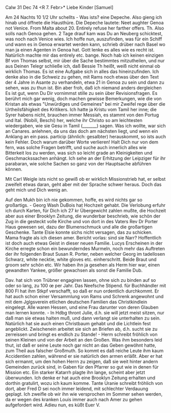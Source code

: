  Calw 31 Dec 74
 <R 7. Febr>*
Liebe Kinder [Samuel]

Am 24 Nachts 10 1/2 Uhr schellts - Was ists? eine Depeche. Also gieng ich hinab und öffnete die Hausthüre. Die Depeche lautete: Neet aughter Genoa not Venice. From Malta about 20. Entirely refuse her farther offers. Th. Also solls nach Genoa gehen. 2 Tage drauf kam was Du an Neuberg schicktest, was noch nach Venice wies. Ich hoffe nun, auszufinden, was für ein Schiff und wann es in Genoa erwartet werden kann, schrieb drüber nach Basel wo man ja einen Agenten in Genoa hat. Gott lenke es alles wie es recht ist. Natürlich machte mir das entirely etc. bange. Noch hab ich keinen einzigen Bf von Thomas selbst, mir über die Sache bestimmtes mitzutheilen, und nur aus Deinen Telegr schließe ich, daß Bessie Th heißt, weiß nicht einmal ob wirklich Thomas. Es ist eine Aufgabe sich in alles das hineinzufinden. Ich denke also in die Schweiz zu gehen, mit Rams noch etwas über den Text der 4 Jahre in Asante zu verhandeln, etwa 21 in Genoa zu sein und dann zu sehen, was zu thun ist. Bin aber froh, daß ich niemand anders dergleichen 
Es ist gut, wenn Du Dir vornimmst stille zu sein über Revisionsfragen. Es berührt mich gar wenig, doch machen gewisse Bemerkungen, wie die von Kristan als etwas "Unwürdiges und Gemeines" bei mir Zweifel rege über die Urtheilsfähigkeit des Kritikers. Ich hatte ja Kristu vom Tamil her inne; die Syrer habens nicht, brauchen immer Messiah, es stammt von den Portug und Ital. (Nobili, Beschi) her, welche ihr Christo so am leichtesten wiedergaben, wie sie Gesu in Tamil (_______) sagen. Was ich wollte, war sich an Canares. anlehnen, da uns das doch am nächsten liegt, und wenn ein Anklang an ein pass. particip (ähnlich: gesalbter) herauskommt, so ists auch kein Fehler. Doch warum darüber Worte verlieren! Halt Dich nur von dem fern, was solche Fragen betrifft, und suche auch innerlich alles wie Bitterkeit los zu werden, was sich so leicht grade an Kleinigkeiten und Geschmackssachen anhängt. Ich sehe an der Erhitzung der Leipziger für ihr parabaran, wie solche Sachen so ganz von der Hauptsache abführen können.

Mit Carl Weigle ists nicht so gewiß ob er wirklich Missionstrieb hat, er selbst zweifelt etwas daran, geht aber mit der Sprache schwer heraus. Doch das geht mich und Dich wenig an.

Auf den Mukh bin ich nie gekommen, hoffe, es wird nichts gar so großartigs. - Georg Wash DuBois hat Hochzeit gehabt. Die Verlobung erfuhr ich durch Karten, für Dich ich 27 kr Übergewicht zahlen mußte, die Hochzeit aber aus einer Brooklyn Zeitung, die wunderbar beschrieb, wie schön der Zug in die gesteckt volle Kirche und von dort in des Vaters Rev Dr Porter Haus gewesen sei, dazu der Blumenschmuck und alle die großartigen Geschenke. Tante Elsie konnte sichs nicht versagen, das zu schicken. Mama fragte als ich diesen amer. Bericht vorlas: sind sie Narr? Hoffentlich ist doch auch etwas Geist in dieser neuen Familie. Lucys Erscheinen in der Kirche erregte schon ein bewunderndes Murmeln, noch mehr das Auftreten der ihr folgenden Braut Susan R. Porter, neben welcher Georg im tadellosen Schwarz, white necktie, white gloves etc. einherschritt. Beide Braut und groom sehr schön etc. Wir haben ihn ja gesehen als Herm hier war, einen gewandten Yankee, größer gewachsen als sonst die Familie Dub.

Dav. hat sich von Trübner engagiren lassen, ohne sich zu binden auf so oder so lang, zu 100 œ per Jahr. Das Neefsche Stipend. für Buchhändler mit 800 Fl hat ihm Stkpf verschafft, so daß er nun ordentlich durchkommt. Er hat auch schon einer Versammlung von Rams und Schrenk angewohnt und mit dem Jglgsverein etlichen deutschen Familien das Christkindlein eingelegt. Alle waren Hessen, und eine Frau darunter von deren Glauben man lernen konnte. - In Hdbg thront Julie, d.h. sie will jetzt meist sitzen, nur daß man sie etwas halten muß, und dann verlangt sie unterhalten zu sein. Natürlich hat sie auch einen Christbaum gehabt und die Lichtlein fest angeblickt. Zwischenein arbeitet sie sich an Briefen ab, d.h. sucht sie zu zerreissen und bringt es endlich zu Stande! - Herm schreibt fröhlich von seinen Kleinen und von der Arbeit an den Großen. Was ihm besonders leid thut, ist daß er seine Leute noch gar nicht an das Geben gewöhnt hatte, zum Theil aus falscher Großmuth. So kommt es daß reiche Leute ihm kaum Accidentien zahlen, während er sie natürlich den armen erläßt. Aber er hat sich ermannt, um den hohen Herrn zu zeigen, daß sie weit hinter andern Gemeinden zurück sind, in Gaben für den Pfarrer so gut wie in denen für Mission etc. Ein starker Katarrh plagte ihn lange, scheint aber jetzt überwunden. Ich denke er hat auch eine Brooklyn Zeitung erhalten und dorthin gratulirt, wozu ich kaum komme. Tante Uranie schreibt fröhlich von dort, aber Fred D sei noch immer leidend, mit schlechter Verdauung geplagt. Ich zweifle ob wir ihn wie versprochen im Sommer sehen werden, da er wegen des kranken Louis immer auch nach Amer zu gehen aufgefordert wird. Adieu nun,
 es küßt Euer V.

